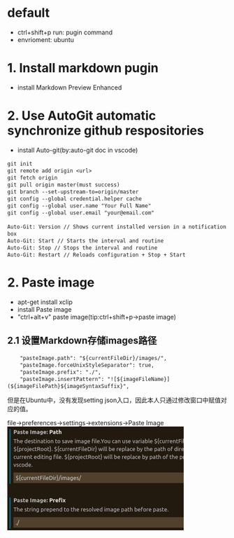 # default
* ctrl+shift+p run: pugin command
* envrioment: ubuntu
# 1. Install markdown pugin
* install Markdown Preview Enhanced

# 2. Use AutoGit automatic synchronize github  respositories

* install Auto-git(by:auto-git doc in vscode)
```
git init
git remote add origin <url>
git fetch origin
git pull origin master(must success)
git branch --set-upstream-to=origin/master
git config --global credential.helper cache
git config --global user.name "Your Full Name"
git config --global user.email "your@email.com"

Auto-Git: Version // Shows current installed version in a notification box
Auto-Git: Start // Starts the interval and routine
Auto-Git: Stop // Stops the interval and routine
Auto-Git: Restart // Reloads configuration + Stop + Start
```

# 2. Paste image
* apt-get install xclip
* install Paste image
* "ctrl+alt+v" paste image(tip:ctrl+shift+p->paste image)

## 2.1 设置Markdown存储images路径
```
    "pasteImage.path": "${currentFileDir}/images/",
    "pasteImage.forceUnixStyleSeparator": true,
    "pasteImage.prefix": "./",
    "pasteImage.insertPattern": "![${imageFileName}](${imageFilePath}${imageSyntaxSuffix}",
```
但是在Ubuntu中，没有发现setting json入口，因此本人只通过修改窗口中赋值对应的值。

file->preferences->settings->extensions->Paste Image
![2019-08-06-15-53-41.png](./images/2019-08-06-15-53-41.png)


